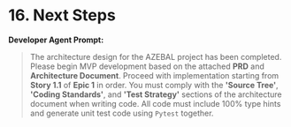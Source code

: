 # 16. Next Steps

**Developer Agent Prompt:**

> The architecture design for the AZEBAL project has been completed. Please begin MVP development based on the attached **PRD** and **Architecture Document**. Proceed with implementation starting from **Story 1.1** of **Epic 1** in order. You must comply with the **'Source Tree'**, **'Coding Standards'**, and **'Test Strategy'** sections of the architecture document when writing code. All code must include 100% type hints and generate unit test code using `Pytest` together.
